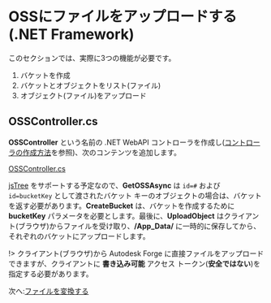 # OSSにファイルをアップロードする(.NET Framework)

このセクションでは、実際に3つの機能が必要です。

1. バケットを作成
2. バケットとオブジェクトをリスト(ファイル)
3. オブジェクト(ファイル)をアップロード

## OSSController.cs

**OSSController** という名前の .NET WebAPI コントローラを作成し([コントローラの作成方法](environment/setup/net_controller)を参照)、次のコンテンツを追加します。

[OSSController.cs](_snippets/viewmodels/net/OSSController.cs ':include :type=code csharp')

[jsTree](https://www.jstree.com/) をサポートする予定なので、**GetOSSAsync** は `id=#` および `id=bucketKey` として渡されたバケット キーのオブジェクトの場合は、バケットを返す必要があります。**CreateBucket** は、バケットを作成するために **bucketKey** パラメータを必要とします。最後に、**UploadObject** はクライアント(ブラウザ)からファイルを受け取り、**/App_Data/** に一時的に保存してから、それぞれのバケットにアップロードします。

!> クライアント(ブラウザ)から Autodesk Forge に直接ファイルをアップロードできますが、クライアントに **書き込み可能** アクセス トークン(**安全ではない**)を指定する必要があります。

次へ:[ファイルを変換する](modelderivative/translate/)